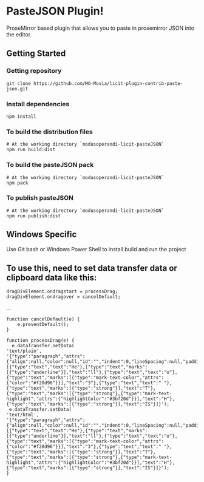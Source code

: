 



# PasteJSON Plugin!
ProseMirror based plugin that allows you to paste in prosemirror JSON into the editor.

## Getting Started  

### Getting repository

```
git clone https://github.com/MO-Movia/licit-plugin-contrib-paste-json.git
```
### Install dependencies
```
npm install
``` 
### To build the distribution files
```
# At the working directory `modusoperandi-licit-pasteJSON`
npm run build:dist 
```
### To build the pasteJSON pack
```
# At the working directory `modusoperandi-licit-pasteJSON`
npm pack
```  
### To publish pasteJSON
```
# At the working directory `modusoperandi-licit-pasteJSON`
npm run publish:dist
```  
 
## Windows Specific

Use Git bash or Windows Power Shell to install build and run the project

## To use this, need to set data transfer data or clipboard data like this:

    dragDivElement.ondragstart = processDrag;
    dragDivElement.ondragover = cancelDefault;
...

    function cancelDefault(e) {
        e.preventDefault();
    }
    
    function processDrag(e) {
      e.dataTransfer.setData(
    'text/plain',
    '{"type":"paragraph","attrs":{"align":null,"color":null,"id":"","indent":0,"lineSpacing":null,"paddingBottom":"","paddingTop":""},"content":[{"type":"text","text":"He"},{"type":"text","marks":[{"type":"underline"}],"text":"ll"},{"type":"text","text":"o"},{"type":"text","marks":[{"type":"mark-text-color","attrs":{"color":"#f20d96"}}],"text":"3"},{"type":"text","text":" "},{"type":"text","marks":[{"type":"strong"}],"text":"T"},{"type":"text","marks":[{"type":"strong"},{"type":"mark-text-highlight","attrs":{"highlightColor":"#3bf20d"}}],"text":"H"},{"type":"text","marks":[{"type":"strong"}],"text":"IS"}]}');
     e.dataTransfer.setData(
    'text/html',
    '{"type":"paragraph","attrs":{"align":null,"color":null,"id":"","indent":0,"lineSpacing":null,"paddingBottom":"","paddingTop":""},"content":[{"type":"text","text":"He"},{"type":"text","marks":[{"type":"underline"}],"text":"ll"},{"type":"text","text":"o"},{"type":"text","marks":[{"type":"mark-text-color","attrs":{"color":"#f20d96"}}],"text":"3"},{"type":"text","text":" "},{"type":"text","marks":[{"type":"strong"}],"text":"T"},{"type":"text","marks":[{"type":"strong"},{"type":"mark-text-highlight","attrs":{"highlightColor":"#3bf20d"}}],"text":"H"},{"type":"text","marks":[{"type":"strong"}],"text":"IS"}]}');
    }
